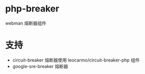 # php-breaker
webman 熔断器组件

# 支持

- circuit-breaker 熔断器使用 leocarmo/circuit-breaker-php 组件
- google-sre-breaker 熔断器